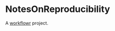 # NotesOnReproducibility

A [workflowr][] project.

[workflowr]: https://github.com/jdblischak/workflowr
